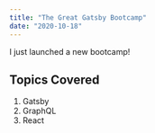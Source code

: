 ```yaml
---
title: "The Great Gatsby Bootcamp"
date: "2020-10-18"
---
```


I just launched a new bootcamp!

## Topics Covered

1. Gatsby
2. GraphQL
3. React